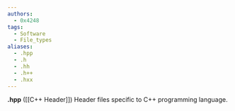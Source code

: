 ```yaml
---
authors:
  - 0x4248
tags:
  - Software
  - File_types
aliases:
  - .hpp
  - .h
  - .hh
  - .h++
  - .hxx
---
```

**.hpp** ([[C++ Header]]) Header files specific to C++ programming language.
